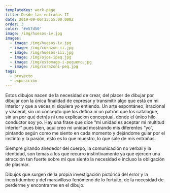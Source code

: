 ```yaml
---
templateKey: work-page
title: Desde las entrañas II
date: 2019-09-06T15:55:00.000Z
order: 3
color: '#e57d50'
image: /img/huesos-iv.jpg
images:
  - image: /img/huesos-iv.jpg
  - image: /img/corazon-ii.jpg
  - image: /img/huesos-iii.jpg
  - image: /img/ojos-ipeq.jpg
  - image: /img/estomago-i-pequeno.jpg
  - image: /img/corazoni-peq.jpg
tags:
  - proyecto
  - exposición
---
```

Estos dibujos nacen de la necesidad de crear, del placer de dibujar por dibujar con la única finalidad de expresar y transmitir algo que está en mi interior y que a veces ni siquiera yo entiendo. Un arte espontáneo, irracional y visceral, sin un concepto que los defina ni un patrón que los catalogue, sin un por qué detrás ni una explicación conceptual, donde el único hilo conductor soy yo. Hay una frase que dice “mi unidad es aceptar mi multitud interior” pues bien, aquí creo mi unidad mostrando  mis diferentes “yo”, pintando según como me siento en cada momento y  dejándome guiar por el instinto y la pasión, esto es lo que muestro, lo que sale de mis entrañas. 

Siempre girando alrededor del cuerpo, la comunicación no verbal y la identidad, son temas a los que recurro instintivamente ya que ejercen una atracción tan fuerte sobre mí que siento la necesidad e incluso la obligación de plasmar.

Dibujos que surgen de la propia investigación pictórica del error y la incertidumbre y del maravilloso fenómeno de lo fortuito, de la necesidad de perderme y encontrarme en el dibujo.
